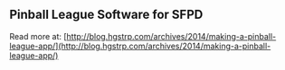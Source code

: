 ## Pinball League Software for SFPD

Read more at: [http://blog.hgstrp.com/archives/2014/making-a-pinball-league-app/](http://blog.hgstrp.com/archives/2014/making-a-pinball-league-app/)

